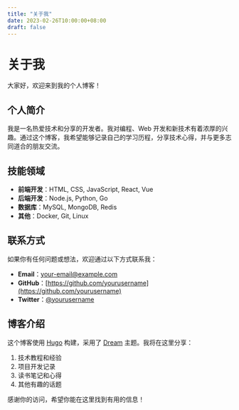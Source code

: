 ```yaml
---
title: "关于我"
date: 2023-02-26T10:00:00+08:00
draft: false
---
```


# 关于我

大家好，欢迎来到我的个人博客！

## 个人简介

我是一名热爱技术和分享的开发者。我对编程、Web 开发和新技术有着浓厚的兴趣。通过这个博客，我希望能够记录自己的学习历程，分享技术心得，并与更多志同道合的朋友交流。

## 技能领域

- **前端开发**：HTML, CSS, JavaScript, React, Vue
- **后端开发**：Node.js, Python, Go
- **数据库**：MySQL, MongoDB, Redis
- **其他**：Docker, Git, Linux

## 联系方式

如果你有任何问题或想法，欢迎通过以下方式联系我：

- **Email**：your-email@example.com
- **GitHub**：[https://github.com/yourusername](https://github.com/yourusername)
- **Twitter**：[@yourusername](https://twitter.com/yourusername)

## 博客介绍

这个博客使用 [Hugo](https://gohugo.io/) 构建，采用了 [Dream](https://github.com/g1eny0ung/hugo-theme-dream) 主题。我将在这里分享：

1. 技术教程和经验
2. 项目开发记录
3. 读书笔记和心得
4. 其他有趣的话题

感谢你的访问，希望你能在这里找到有用的信息！
